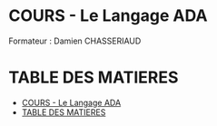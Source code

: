 
# COURS - Le Langage ADA

Formateur : Damien CHASSERIAUD

# TABLE DES MATIERES
- [COURS - Le Langage ADA](#cours---le-langage-ada)
- [TABLE DES MATIERES](#table-des-matieres)


